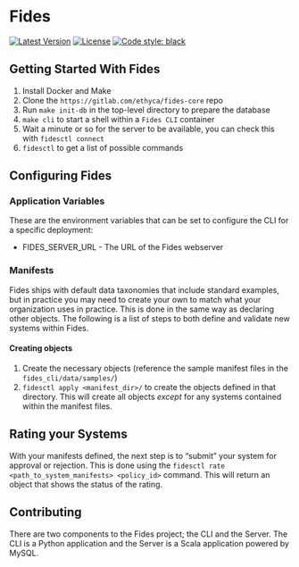 # Fides

[![Latest Version][pypi-image]][pypi-url]
[![License][license-image]][license-url]
[![Code style: black][black-image]][black-url]

## Getting Started With Fides

1. Install Docker and Make
1. Clone the `https://gitlab.com/ethyca/fides-core` repo
1. Run `make init-db` in the top-level directory to prepare the database
1. `make cli` to start a shell within a `Fides CLI` container
1. Wait a minute or so for the server to be available, you can check this with `fidesctl connect`
1. `fidesctl` to get a list of possible commands

## Configuring Fides

### Application Variables

These are the environment variables that can be set to configure the CLI for a specific deployment:

* FIDES_SERVER_URL - The URL of the Fides webserver

### Manifests

Fides ships with default data taxonomies that include standard examples, but in practice you may need to create your own to match what your organization uses in practice. This is done in the same way as declaring other objects. The following is a list of steps to both define and validate new systems within Fides.

#### Creating objects

1. Create the necessary objects (reference the sample manifest files in the `fides_cli/data/samples/`)
1. `fidesctl apply <manifest_dir>/` to create the objects defined in that directory. This will create all objects _except_ for any systems contained within the manifest files.

## Rating your Systems

With your manifests defined, the next step is to “submit” your system for approval or rejection. This is done using the `fidesctl rate <path_to_system_manifests> <policy_id>` command. This will return an object that shows the status of the rating.

## Contributing

There are two components to the Fides project; the CLI and the Server. The CLI is a Python application and the Server is a Scala application powered by MySQL.

[pypi-image]: https://img.shields.io/pypi/v/fidesctl.svg
[pypi-url]: https://pypi.python.org/pypi/fidesctl/
[license-image]: https://img.shields.io/:license-Apache%202-blue.svg
[license-url]: https://www.apache.org/licenses/LICENSE-2.0.txt
[black-image]: https://img.shields.io/badge/code%20style-black-000000.svg
[black-url]: https://github.com/psf/black 
